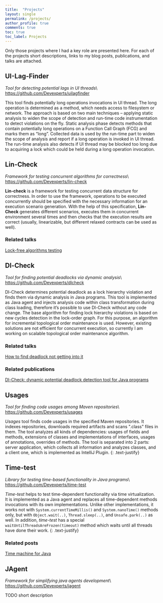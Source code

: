 ```yaml
---
title:  "Projects"
layout: single
permalink: /projects/
author_profile: true
comments: true
toc: true
toc_label: Projects
---
```


Only those projects where I had a key role are presented here. For each of the projects short descriptions, links to my blog posts, publications, and talks are attached.

## UI-Lag-Finder
*Tool for detecting potential lags in UI threads*\\
<https://github.com/Devexperts/uilagfinder>

This tool finds potentially long operations invocations in UI thread. The long operation is determined as a method, which needs access to filesystem or network.  The approach is based on two main techniques – applying static analysis to widen the scope of detection and run-time code instrumentation to detect violations on the fly. Static analysis phase detects methods that contain potentially long operations on a Function Call Graph (FCG) and marks them as “long”. Collected data is used by the run-time part to widen the scope of analysis and report if a long operation is invoked in UI thread. The run-time analysis also detects if UI thread may be blocked too long due to acquiring a lock which could be held during a long operation invocation.


## Lin-Check <a id="lin-check"/>
*Framework for testing concurrent algorithms for correctness*\\
<https://github.com/Devexperts/lin-check>

**Lin-check** is a framework for testing concurrent data structure for correctness. In order to use the framework, operations to be executed concurrently should be specified with the necessary information for an execution scenario generation. With the help of this specification, **Lin-Check** generates different scenarios, executes them in concurrent environment several times and then checks that the execution results are correct (usually, linearizable, but different relaxed contracts can be used as well).

### Related talks
[Lock-free algorithms testing](/talks/#lock_free_algorithms_testing)

## Dl-Check
*Tool for finding potential deadlocks via dynamic analysis*\\
<https://github.com/Devexperts/dlcheck>

Dl-Check determines potential deadlock as a lock hierarchy violation and finds them via dynamic analysis in Java programs. This tool is implemented as Java agent and injects analysis code within class transformation during class loading, therefore it’s possible to use Dl-Check without any code change. The base algorithm for finding lock hierarchy violations is based on new cycles detection in the lock-order graph. For this purpose, an algorithm for incremental topological order maintenance is used. However, existing solutions are not efficient for concurrent execution, so currently I am working on scalable topological order maintenance algorithm.

### Related talks
[How to find deadlock not getting into it](/talks/#dl_check)

### Related publications
[Dl-Check: dynamic potential deadlock detection tool for Java programs](/publications/#dl_check_17)

## Usages
*Tool for finding code usages among Maven repositories*\\
<https://github.com/Devexperts/usages>

*Usages* tool finds code usages in the specified Maven repositories. It indexes repositories, downloads required artifacts and scans ".class" files in them. The tool analyzes all kinds of dependencies: usages of fields and methods, extensions of classes and implementations of interfaces, usages of annotations, overrides of methods. The tool is separated into 2 parts: server application, which collects all information and analyzes classes, and a client one, which is implemented as IntelliJ Plugin. 
{: .text-justify}

## Time-test
*Library for testing time-based functionality in Java programs*\\
<https://github.com/Devexperts/time-test>

*Time-test* helps to test time-dependent functionality via time virtualization. It is implemented as a Java agent and replaces all time-dependent methods invocations with its own implementations. Unlike other implementations, it works not with `System.currentTimeMillis()` and `System.nanoTime()` methods only, but with `Object.wait(..)`, `Thread.sleep(..)`, and `Unsafe.park(..)` as well. In addition, *time-test* has a special `waitUntilThreadsAreFrozen(timeout)` method which waits until all threads have done their work. 
{: .text-justify}

### Related posts
[Time machine for Java](http://nkoval.info/blog/time-machine-for-java)

## JAgent
*Framework for simplifying java agents development*\\
<https://github.com/Devexperts/jagent>

TODO short description